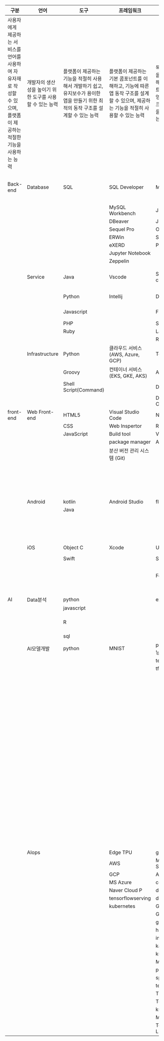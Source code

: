 | 구분                                                                  | 언어                               | 도구                                                                         | 프레임워크                                                                        | 라이브러리                                                           | 리터러시                                                     | 알고리즘                                               |
| ------------------------------------------------------------------- | -------------------------------- | -------------------------------------------------------------------------- | ---------------------------------------------------------------------------- | --------------------------------------------------------------- | -------------------------------------------------------- | -------------------------------------------------- |
| 사용자에게 제공하는 서비스를 언어를 사용하여 자유자재로 작성할 수 있으며, 플랫폼이 제공하는 적절한 기능을 사용하는 능력 | 개발자의 생산성을 높이기 위한 도구를 사용할 수 있는 능력 | 플랫폼이 제공하는 기능을 적절히 사용해서 개발하기 쉽고, 유지보수가 용이한 앱을 만들기 위한 최적의 동작 구조를 설계할 수 있는 능력 | 플랫폼이 제공하는 기본 콤포넌트를 이해하고, 기능에 따른 앱 동작 구조를 설계할 수 있으며, 제공하는 기능을 적절히 사용할 수 있는 능력 | 목표하는 결과물을 구현하기 위해 필요한 소프트웨어 공학, 운영체제, 네트워크 등 기초 지식을 활용할 수 있는 능력 | 문제 해결을 위한 절차, 방법, 명령어들의 집합 중 적합한 알고리즘을 찾아내고, 활용할 수 있는 능력 |
| Back-end                                                            | Database                         | SQL                                                                        | SQL Developer                                                                | MyBatis                                                         | DBMS (SQL Server, Oracle, My SQL, Maria DB)              |                                                    |  |
|                                                                     |                                  |                                                                            | MySQL Workbench                                                              | JPA/Hibernate                                                   |                                                          |                                                    |  |
|                                                                     |                                  |                                                                            | DBeaver                                                                      | JDBC Driver                                                     |                                                          |                                                    |  |
|                                                                     |                                  |                                                                            | Sequel Pro                                                                   | ODBC Driver                                                     |                                                          |                                                    |  |
|                                                                     |                                  |                                                                            | ERWin                                                                        | Sequelize                                                       |                                                          |                                                    |  |
|                                                                     |                                  |                                                                            | eXERD                                                                        | Prisma                                                          |                                                          |                                                    |  |
|                                                                     |                                  |                                                                            | Jupyter Notebook                                                             |                                                                 |                                                          |                                                    |  |
|                                                                     |                                  |                                                                            | Zeppelin                                                                     |                                                                 |                                                          |                                                    |  |
|                                                                     | Service                          | Java                                                                       | Vscode                                                                       | Spring (boot, cloud ...)                                        | 적합한 라이브러리 탐색/적용/검증/활용                                    | 패키지관리자                                             |  |
|                                                                     |                                  | Python                                                                     | Intellij                                                                     | Django                                                          |                                                          | API 구성 언어(CSV, HTML, XML, JSON, YAML)              |  |
|                                                                     |                                  | Javascript                                                                 |                                                                              | Flask                                                           |                                                          | API형식 (Restful, GraphQL)                           |  |
|                                                                     |                                  | PHP                                                                        |                                                                              | Spring                                                          |                                                          |                                                    |  |
|                                                                     |                                  | Ruby                                                                       |                                                                              | Laravel                                                         |                                                          |                                                    |  |
|                                                                     |                                  |                                                                            |                                                                              | Ruby on rails                                                   |                                                          |                                                    |  |
|                                                                     | Infrastructure                   | Python                                                                     | 클라우드 서비스(AWS, Azure, GCP)                                                    | Terraform                                                       |                                                          |                                                    |  |
|                                                                     |                                  | Groovy                                                                     | 컨테이너 서비스 (EKS, GKE, AKS)                                                     | Ansible                                                         |                                                          |                                                    |  |
|                                                                     |                                  | Shell Script(Command)                                                      |                                                                              | Docker                                                          |                                                          |                                                    |  |
|                                                                     |                                  |                                                                            |                                                                              | Docker Compose                                                  |                                                          |                                                    |  |
| front-end                                                           | Web Front-end                    | HTML5                                                                      | Visual Studio Code                                                           | NODE.js                                                         | Bootstrap                                                | Cookie                                             |  |
|                                                                     |                                  | CSS                                                                        | Web Inspertor                                                                | React.js                                                        | jQuery                                                   | CORS                                               |  |
|                                                                     |                                  | JavaScript                                                                 | Build tool                                                                   | Vue.js                                                          | Axios                                                    | RESTful                                            |  |
|                                                                     |                                  |                                                                            | package manager                                                              | Angular.js                                                      |                                                          | Server Side Rendering                              |  |
|                                                                     |                                  |                                                                            | 분산 버전 관리 시스템 (Git)                                                           |                                                                 |                                                          | 아키텍처                                               |  |
|                                                                     |                                  |                                                                            |                                                                              |                                                                 |                                                          | 반응형디자인                                             |  |
|                                                                     |                                  |                                                                            |                                                                              |                                                                 |                                                          | 웹성능최적화                                             |  |
|                                                                     |                                  |                                                                            |                                                                              |                                                                 |                                                          | 테스트자동화                                             |  |
|                                                                     |                                  |                                                                            |                                                                              |                                                                 |                                                          | JSON                                               |  |
|                                                                     | Android                          | kotlin                                                                     | Android Studio                                                               | flutter                                                         | Firebase                                                 | Component                                          |  |
|                                                                     |                                  | Java                                                                       |                                                                              |                                                                 | Google Maps                                              | Architecture                                       |  |
|                                                                     |                                  |                                                                            |                                                                              |                                                                 | Image Library                                            | Network                                            |  |
|                                                                     |                                  |                                                                            |                                                                              |                                                                 |                                                          | User Interface                                     |  |
|                                                                     |                                  |                                                                            |                                                                              |                                                                 |                                                          | DataBinding                                        |  |
|                                                                     | iOS                              | Object C                                                                   | Xcode                                                                        | UI Kit                                                          | GCD                                                      | HIG                                                |  |
|                                                                     |                                  | Swift                                                                      |                                                                              | Swift UI                                                        | Core Data                                                | Delegation Design Pattern                          |  |
|                                                                     |                                  |                                                                            |                                                                              | Foundation                                                      | Swift Package Manager                                    | 객체지향 프로그래밍                                         |  |
|                                                                     |                                  |                                                                            |                                                                              |                                                                 |                                                          | 함수형프로그래밍                                           |  |
| AI                                                                  | Data분석                           | python                                                                     |                                                                              | excel                                                           | beautifulsoup                                            | open api                                           |  |
|                                                                     |                                  | javascript                                                                 |                                                                              |                                                                 |                                                          | DB                                                 |  |
|                                                                     |                                  | R                                                                          |                                                                              |                                                                 |                                                          | distributions (uniform, normal, binomial, Poisson) |  |
|                                                                     |                                  | sql                                                                        |                                                                              |                                                                 |                                                          |                                                    | 알고리즘 |
|                                                                     | AI모델개발                           | python                                                                     | MNIST                                                                        | pytorch (딥러닝 프레임워크)                                             | numpy                                                    | Backpropagation                                    | Word2Vec |
|                                                                     |                                  |                                                                            |                                                                              | tensorflow                                                      | pandas                                                   | Gradient Descent                                   | googlenet |
|                                                                     |                                  |                                                                            |                                                                              | tf-hub                                                          | model zoo                                                | Overfitting                                        | resnet (구글넷 같은 거) |
|                                                                     |                                  |                                                                            |                                                                              |                                                                 | scikit-learn                                             | Batch Normalization                                | CNN |
|                                                                     |                                  |                                                                            |                                                                              |                                                                 |                                                          | Dropout                                            | decition tree |
|                                                                     |                                  |                                                                            |                                                                              |                                                                 |                                                          | Optimizer                                          | naïve bayes |
|                                                                     |                                  |                                                                            |                                                                              |                                                                 |                                                          | Ontology                                           | random forest |
|                                                                     |                                  |                                                                            |                                                                              |                                                                 |                                                          | Accuracy                                           | svm |
|                                                                     |                                  |                                                                            |                                                                              |                                                                 |                                                          | auc                                                | GRU |
|                                                                     |                                  |                                                                            |                                                                              |                                                                 |                                                          | F1-score                                           | LSTM |
|                                                                     |                                  |                                                                            |                                                                              |                                                                 |                                                          | GridSearch                                         | GAN |
|                                                                     |                                  |                                                                            |                                                                              |                                                                 |                                                          | MAE (통계이론)                                         | Transformer |
|                                                                     |                                  |                                                                            |                                                                              |                                                                 |                                                          | MSE (평가방법)                                         | VAE |
|                                                                     |                                  |                                                                            |                                                                              |                                                                 |                                                          | precision                                          | Grad-CAM |
|                                                                     |                                  |                                                                            |                                                                              |                                                                 |                                                          | RandomSearch                                       | Transfer Learning |
|                                                                     |                                  |                                                                            |                                                                              |                                                                 |                                                          | recall                                             | BERT |
|                                                                     |                                  |                                                                            |                                                                              |                                                                 |                                                          | RMSE                                               | Boolean Model |
|                                                                     |                                  |                                                                            |                                                                              |                                                                 |                                                          | RMSLE                                              | DeepSpeech |
|                                                                     |                                  |                                                                            |                                                                              |                                                                 |                                                          | distillation                                       | Denoising |
|                                                                     |                                  |                                                                            |                                                                              |                                                                 |                                                          | roc                                                | dense pose |
|                                                                     |                                  |                                                                            |                                                                              |                                                                 |                                                          |                                                    | FaceNet |
|                                                                     |                                  |                                                                            |                                                                              |                                                                 |                                                          |                                                    | Few-Show Learning |
|                                                                     |                                  |                                                                            |                                                                              |                                                                 |                                                          |                                                    | Fine-Grained |
|                                                                     |                                  |                                                                            |                                                                              |                                                                 |                                                          |                                                    | GPT |
|                                                                     |                                  |                                                                            |                                                                              |                                                                 |                                                          |                                                    | Image/Video Super-resolution |
|                                                                     |                                  |                                                                            |                                                                              |                                                                 |                                                          |                                                    | in-painting |
|                                                                     |                                  |                                                                            |                                                                              |                                                                 |                                                          |                                                    | Kaldi |
|                                                                     |                                  |                                                                            |                                                                              |                                                                 |                                                          |                                                    | MelGAN |
|                                                                     |                                  |                                                                            |                                                                              |                                                                 |                                                          |                                                    | mellotron |
|                                                                     |                                  |                                                                            |                                                                              |                                                                 |                                                          |                                                    | Multi Task Learning |
|                                                                     |                                  |                                                                            |                                                                              |                                                                 |                                                          |                                                    | NMT |
|                                                                     |                                  |                                                                            |                                                                              |                                                                 |                                                          |                                                    | open pose |
|                                                                     |                                  |                                                                            |                                                                              |                                                                 |                                                          |                                                    | Speaker Diarization |
|                                                                     |                                  |                                                                            |                                                                              |                                                                 |                                                          |                                                    | Speaker Verification |
|                                                                     |                                  |                                                                            |                                                                              |                                                                 |                                                          |                                                    | Speech Separation |
|                                                                     |                                  |                                                                            |                                                                              |                                                                 |                                                          |                                                    | stacked hourglass network |
|                                                                     |                                  |                                                                            |                                                                              |                                                                 |                                                          |                                                    | Style Transfer |
|                                                                     |                                  |                                                                            |                                                                              |                                                                 |                                                          |                                                    | WaveFlow |
|                                                                     |                                  |                                                                            |                                                                              |                                                                 |                                                          |                                                    | Faster R-CNN |
|                                                                     |                                  |                                                                            |                                                                              |                                                                 |                                                          |                                                    | YOLO |
|                                                                     |                                  |                                                                            |                                                                              |                                                                 |                                                          |                                                    | Distributed Learning |
|                                                                     | AIops                            |                                                                            | Edge TPU                                                                     | gRPC                                                            |                                                          | DevOps                                             | influxdb |
|                                                                     |                                  |                                                                            | AWS                                                                          | Model Serving                                                   |                                                          | MLOps                                              | API |
|                                                                     |                                  |                                                                            | GCP                                                                          | Airflow                                                         |                                                          | Quantization                                       | DB |
|                                                                     |                                  |                                                                            | MS Azure                                                                     | container                                                       |                                                          | AWS autopilot                                      |  |
|                                                                     |                                  |                                                                            | Naver Cloud P                                                                | docker                                                          |                                                          | AWS sagemaker                                      |  |
|                                                                     |                                  |                                                                            | tensorflowserving                                                            | docker swarm                                                    |                                                          | cloud native                                       |  |
|                                                                     |                                  |                                                                            | kubernetes                                                                   | GCP AutoML                                                      |                                                          | CI/CD                                              |  |
|                                                                     |                                  |                                                                            |                                                                              | Google ML                                                       |                                                          | microservice                                       |  |
|                                                                     |                                  |                                                                            |                                                                              | grafana                                                         |                                                          | os(ubuntucentoswindow)                             |  |
|                                                                     |                                  |                                                                            |                                                                              | hardoop                                                         |                                                          |                                                    |  |
|                                                                     |                                  |                                                                            |                                                                              | image                                                           |                                                          |                                                    |  |
|                                                                     |                                  |                                                                            |                                                                              | kafka                                                           |                                                          |                                                    |  |
|                                                                     |                                  |                                                                            |                                                                              | kubeflow                                                        |                                                          |                                                    |  |
|                                                                     |                                  |                                                                            |                                                                              | MS AzureML                                                      |                                                          |                                                    |  |
|                                                                     |                                  |                                                                            |                                                                              | prometheus                                                      |                                                          |                                                    |  |
|                                                                     |                                  |                                                                            |                                                                              | spark                                                           |                                                          |                                                    |  |
|                                                                     |                                  |                                                                            |                                                                              | telegraf                                                        |                                                          |                                                    |  |
|                                                                     |                                  |                                                                            |                                                                              | TFX                                                             |                                                          |                                                    |  |
|                                                                     |                                  |                                                                            |                                                                              | Tensorflow.js                                                   |                                                          |                                                    |  |
|                                                                     |                                  |                                                                            |                                                                              | kubflow                                                         |                                                          |                                                    |  |
|                                                                     |                                  |                                                                            |                                                                              | MS NNI                                                          |                                                          |                                                    |  |
|                                                                     |                                  |                                                                            |                                                                              | Tensorflow Lite                                                 |                                                          |                                                    |  |